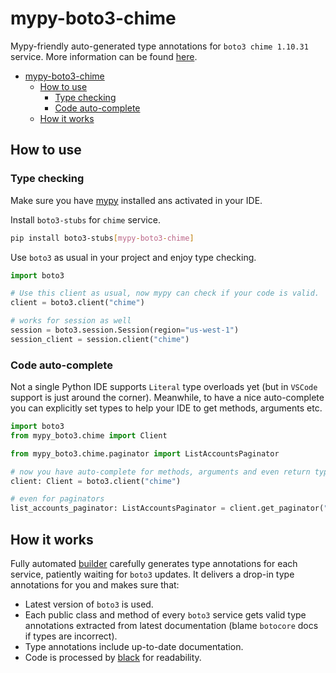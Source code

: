 # mypy-boto3-chime

Mypy-friendly auto-generated type annotations for `boto3 chime 1.10.31` service.
More information can be found [here](https://github.com/vemel/mypy_boto3).

- [mypy-boto3-chime](#mypy-boto3-chime)
  - [How to use](#how-to-use)
    - [Type checking](#type-checking)
    - [Code auto-complete](#code-auto-complete)
  - [How it works](#how-it-works)

## How to use

### Type checking

Make sure you have [mypy](https://github.com/python/mypy) installed ans activated in your IDE.

Install `boto3-stubs` for `chime` service.

```bash
pip install boto3-stubs[mypy-boto3-chime]
```

Use `boto3` as usual in your project and enjoy type checking.

```python
import boto3

# Use this client as usual, now mypy can check if your code is valid.
client = boto3.client("chime")

# works for session as well
session = boto3.session.Session(region="us-west-1")
session_client = session.client("chime")

```

### Code auto-complete

Not a single Python IDE supports `Literal` type overloads yet (but in `VSCode` support is just around the corner).
Meanwhile, to have a nice auto-complete you can explicitly set types to help your IDE to get methods, arguments etc.

```python
import boto3
from mypy_boto3.chime import Client

from mypy_boto3.chime.paginator import ListAccountsPaginator

# now you have auto-complete for methods, arguments and even return types
client: Client = boto3.client("chime")

# even for paginators
list_accounts_paginator: ListAccountsPaginator = client.get_paginator("list_accounts")
```

## How it works

Fully automated [builder](https://github.com/vemel/mypy_boto3) carefully generates
type annotations for each service, patiently waiting for `boto3` updates. It delivers
a drop-in type annotations for you and makes sure that:

- Latest version of `boto3` is used.
- Each public class and method of every `boto3` service gets valid type annotations
  extracted from latest documentation (blame `botocore` docs if types are incorrect).
- Type annotations include up-to-date documentation.
- Code is processed by [black](https://github.com/psf/black) for readability.